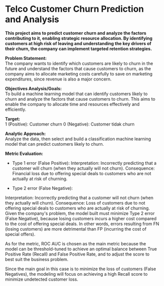 # Telco Customer Churn Prediction and Analysis
**This project aims to predict customer churn and analyze the factors contributing to it, enabling strategic resource allocation. By identifying customers at high risk of leaving and understanding the key drivers of their churn, the company can implement targeted retention strategies.**

**Problem Statement:** <br/>
The company wants to identify which customers are likely to churn in the future and understand the factors that cause customers to churn, as the company aims to allocate marketing costs carefully to save on marketing expenditures, since revenue is also a major concern.

**Objectives Analysis/Goals:** <br/>
To build a machine learning model that can identify customers likely to churn and analyze the factors that cause customers to churn. This aims to enable the company to allocate time and resources effectively and efficiently.

**Target:** <br/>
1 (Positive): Customer churn
0 (Negative): Customer tidak churn

**Analytic Approach:** <br/>
Analyze the data, then select and build a classification machine learning model that can predict customers likely to churn.

**Metric Evaluation:** <br/>

- Type 1 error (False Positive):
Interpretation: Incorrectly predicting that a customer will churn (when they actually will not churn).
Consequence: Financial loss due to offering special deals to customers who are not actually at risk of churning.

- Type 2 error (False Negative):

Interpretation: Incorrectly predicting that a customer will not churn (when they actually will churn).
Consequence: Loss of customers due to not offering special deals to customers who are actually at risk of churning.
Given the company's problem, the model built must minimize Type 2 error (False Negative), because losing customers incurs a higher cost compared to the cost of offering special deals. In other words, errors resulting from FN (losing customers) are more detrimental than FP (incurring the cost of special offers).

As for the metric, ROC AUC is chosen as the main metric because the model can be threshold-tuned to achieve an optimal balance between True Positive Rate (Recall) and False Positive Rate, and to adjust the score to best suit the business problem.

Since the main goal in this case is to minimize the loss of customers (False Negatives), the modeling will focus on achieving a high Recall score to minimize undetected customer loss.
